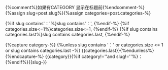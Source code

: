 {%comment%}如果有CATEGORY 显示在标题前{%endcomment-%}
{%assign slug=post.slug%}{%assign categories=post.categories-%}

{%if slug contains'：'%}slug contains'：', {%endif-%}
{%if categories.size<=1%}categories.size<=1, {%endif-%}
{%if slug contains categories.last%}slug contains categories.last, {%endif-%}
  
{%capture category-%}
{%unless slug contains '：'
  or categories.size <= 1
  or slug contains categories.last -%}
  {{categories.last}}{%endunless%}{%endcapture-%}
{{category}}{%if category!=''and slug!=''%}：{%endif%}{{slug-}}
